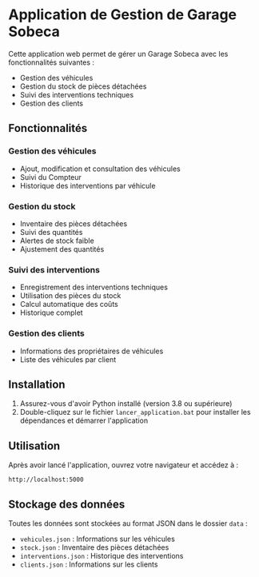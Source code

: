 # Application de Gestion de Garage Sobeca

Cette application web permet de gérer un Garage Sobeca avec les fonctionnalités suivantes :
- Gestion des véhicules
- Gestion du stock de pièces détachées
- Suivi des interventions techniques
- Gestion des clients

## Fonctionnalités

### Gestion des véhicules
- Ajout, modification et consultation des véhicules
- Suivi du Compteur
- Historique des interventions par véhicule

### Gestion du stock
- Inventaire des pièces détachées
- Suivi des quantités
- Alertes de stock faible
- Ajustement des quantités

### Suivi des interventions
- Enregistrement des interventions techniques
- Utilisation des pièces du stock
- Calcul automatique des coûts
- Historique complet

### Gestion des clients
- Informations des propriétaires de véhicules
- Liste des véhicules par client

## Installation

1. Assurez-vous d'avoir Python installé (version 3.8 ou supérieure)
2. Double-cliquez sur le fichier `lancer_application.bat` pour installer les dépendances et démarrer l'application

## Utilisation

Après avoir lancé l'application, ouvrez votre navigateur et accédez à :
```
http://localhost:5000
```

## Stockage des données

Toutes les données sont stockées au format JSON dans le dossier `data` :
- `vehicules.json` : Informations sur les véhicules
- `stock.json` : Inventaire des pièces détachées
- `interventions.json` : Historique des interventions
- `clients.json` : Informations sur les clients
